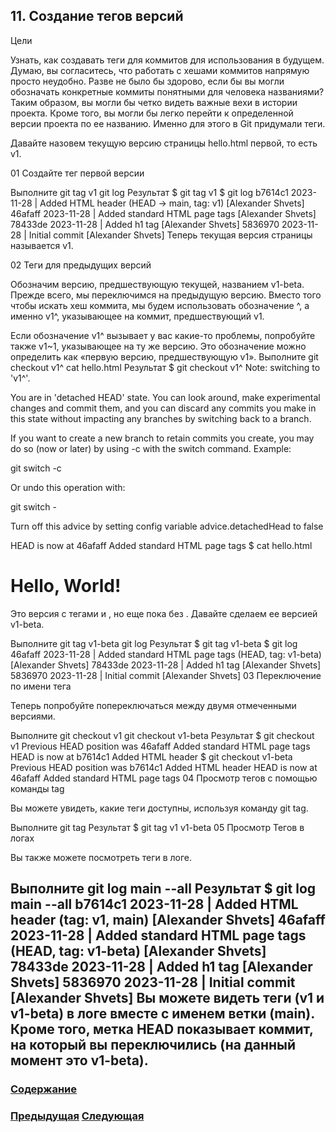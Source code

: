 ##  11. Создание тегов версий

Цели

Узнать, как создавать теги для коммитов для использования в будущем.
Думаю, вы согласитесь, что работать с хешами коммитов напрямую просто неудобно. Разве не было бы здорово, если бы вы могли обозначать конкретные коммиты понятными для человека названиями? Таким образом, вы могли бы четко видеть важные вехи в истории проекта. Кроме того, вы могли бы легко перейти к определенной версии проекта по ее названию. Именно для этого в Git придумали теги.

Давайте назовем текущую версию страницы hello.html первой, то есть v1.

01 Создайте тег первой версии

Выполните
git tag v1
git log
Результат
$ git tag v1
$ git log
b7614c1 2023-11-28 | Added HTML header (HEAD -> main, tag: v1) [Alexander Shvets]
46afaff 2023-11-28 | Added standard HTML page tags [Alexander Shvets]
78433de 2023-11-28 | Added h1 tag [Alexander Shvets]
5836970 2023-11-28 | Initial commit [Alexander Shvets]
Теперь текущая версия страницы называется v1.

02 Теги для предыдущих версий

Обозначим версию, предшествующую текущей, названием v1-beta. Прежде всего, мы переключимся на предыдущую версию. Вместо того чтобы искать хеш коммита, мы будем использовать обозначение ^, а именно v1^, указывающее на коммит, предшествующий v1.

Если обозначение v1^ вызывает у вас какие-то проблемы, попробуйте также v1~1, указывающее на ту же версию. Это обозначение можно определить как «первую версию, предшествующую v1».
Выполните
git checkout v1^
cat hello.html
Результат
$ git checkout v1^
Note: switching to 'v1^'.

You are in 'detached HEAD' state. You can look around, make experimental
changes and commit them, and you can discard any commits you make in this
state without impacting any branches by switching back to a branch.

If you want to create a new branch to retain commits you create, you may
do so (now or later) by using -c with the switch command. Example:

  git switch -c <new-branch-name>

Or undo this operation with:

  git switch -

Turn off this advice by setting config variable advice.detachedHead to false

HEAD is now at 46afaff Added standard HTML page tags
$ cat hello.html
<html>
  <body>
    <h1>Hello, World!</h1>
  </body>
</html>
Это версия с тегами <html> и <body>, но еще пока без <head>. Давайте сделаем ее версией v1-beta.

Выполните
git tag v1-beta
git log
Результат
$ git tag v1-beta
$ git log
46afaff 2023-11-28 | Added standard HTML page tags (HEAD, tag: v1-beta) [Alexander Shvets]
78433de 2023-11-28 | Added h1 tag [Alexander Shvets]
5836970 2023-11-28 | Initial commit [Alexander Shvets]
03 Переключение по имени тега

Теперь попробуйте попереключаться между двумя отмеченными версиями.

Выполните
git checkout v1
git checkout v1-beta
Результат
$ git checkout v1
Previous HEAD position was 46afaff Added standard HTML page tags
HEAD is now at b7614c1 Added HTML header
$ git checkout v1-beta
Previous HEAD position was b7614c1 Added HTML header
HEAD is now at 46afaff Added standard HTML page tags
04 Просмотр тегов с помощью команды tag

Вы можете увидеть, какие теги доступны, используя команду git tag.

Выполните
git tag
Результат
$ git tag
v1
v1-beta
05 Просмотр Тегов в логах

Вы также можете посмотреть теги в логе.

Выполните
git log main --all
Результат
$ git log main --all
b7614c1 2023-11-28 | Added HTML header (tag: v1, main) [Alexander Shvets]
46afaff 2023-11-28 | Added standard HTML page tags (HEAD, tag: v1-beta) [Alexander Shvets]
78433de 2023-11-28 | Added h1 tag [Alexander Shvets]
5836970 2023-11-28 | Initial commit [Alexander Shvets]
Вы можете видеть теги (v1 и v1-beta) в логе вместе с именем ветки (main). Кроме того, метка HEAD показывает коммит, на который вы переключились (на данный момент это v1-beta).
---

### [Содержание](./bookgit.md)
### [Предыдущая](./book11.md)   [Следующая](./book13.md)
